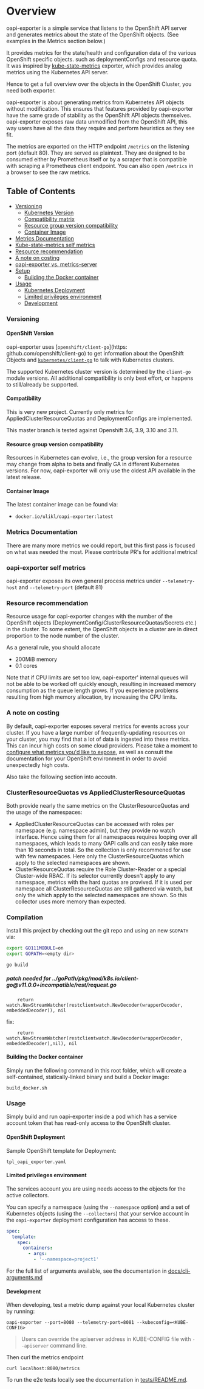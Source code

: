 # Overview

oapi-exporter is a simple service that listens to the OpenShift API
server and generates metrics about the state of the OpenShift objects. (See examples in
the Metrics section below.) 

It provides metrics for the state/health and configuration data of the various OpenShift specific objects.
such as deploymentConfigs and resource quota.
It was inspired by [kube-state-metrics](https://github.com/kubernetes/kube-state-metrics) exporter, which provides analog metrics using the Kubernetes API server.

Hence to get a full overview over the objects in the OpenShift Cluster, you need both exporter.

oapi-exporter is about generating metrics from Kubernetes API objects
without modification. This ensures that features provided by oapi-exporter
have the same grade of stability as the OpenShift API objects themselves. oapi-exporter exposes raw data unmodified from the
OpenShift API, this way users have all the data they require and perform heuristics as they see fit.

The metrics are exported on the HTTP endpoint `/metrics` on the listening port
(default 80). They are served as plaintext. They are designed to be consumed
either by Prometheus itself or by a scraper that is compatible with scraping a
Prometheus client endpoint. You can also open `/metrics` in a browser to see
the raw metrics.

## Table of Contents

- [Versioning](#versioning)
  - [Kubernetes Version](#kubernetes-version)
  - [Compatibility matrix](#compatibility-matrix)
  - [Resource group version compatibility](#resource-group-version-compatibility)
  - [Container Image](#container-image)
- [Metrics Documentation](#metrics-documentation)
- [Kube-state-metrics self metrics](#oapi-exporter-self-metrics)
- [Resource recommendation](#resource-recommendation)
- [A note on costing](#a-note-on-costing)
- [oapi-exporter vs. metrics-server](#oapi-exporter-vs-metrics-server)
- [Setup](#setup)
  - [Building the Docker container](#building-the-docker-container)
- [Usage](#usage)
  - [Kubernetes Deployment](#kubernetes-deployment)
  - [Limited privileges environment](#limited-privileges-environment)
  - [Development](#development)

### Versioning

#### OpenShift Version

oapi-exporter uses  [`openshift/client-go`](https: github.com/openshift/client-go) to get information about the OpenShift Objects 
and [`kubernetes/client-go`](https://github.com/kubernetes/client-go) to talk with
Kubernetes clusters. 

The supported Kubernetes cluster version is determined by the `client-go` module versions.
All additional compatibility is only best effort, or happens to still/already be supported.

#### Compatibility 

This is very new project.
Currently only metrics for AppliedClusterResourceQuotas and DeploymentConfigs are implemented.

This master branch is tested against Openshift 3.6, 3.9, 3.10 and 3.11.

#### Resource group version compatibility
Resources in Kubernetes can evolve, i.e., the group version for a resource may change from alpha to beta and finally GA
in different Kubernetes versions. For now, oapi-exporter will only use the oldest API available in the latest
release.

#### Container Image

The latest container image can be found via:
* `docker.io/ulikl/oapi-exporter:latest`


### Metrics Documentation

There are many more metrics we could report, but this first pass is focused on what was needed the most.
Please contribute PR's for additional metrics!


### oapi-exporter self metrics

oapi-exporter exposes its own general process metrics under `--telemetry-host` and `--telemetry-port` (default 81)

### Resource recommendation

Resource usage for oapi-exporter changes with the number of the OpenShift objects (DeploymentConfig/ClusterResourceQuotas/Secrets etc.) in the cluster.
To some extent, the OpenShift objects in a cluster are in direct proportion to the node number of the cluster.

As a general rule, you should allocate

* 200MiB memory
* 0.1 cores

Note that if CPU limits are set too low, oapi-exporter' internal queues will not be able to be worked off quickly enough, resulting in increased memory consumption as the queue length grows. If you experience problems resulting from high memory allocation, try increasing the CPU limits.

### A note on costing

By default, oapi-exporter exposes several metrics for events across your cluster. If you have a large number of frequently-updating resources on your cluster, you may find that a lot of data is ingested into these metrics. This can incur high costs on some cloud providers. Please take a moment to [configure what metrics you'd like to expose](docs/cli-arguments.md), as well as consult the documentation for your OpenShift environment in order to avoid unexpectedly high costs.  

Also take the following section into accoutn.

### ClusterResourceQuotas vs AppliedClusterResourceQuotas

Both provide nearly the same metrics on the ClusterResourceQuotas and the usage of the namespaces:
- AppliedClusterResourceQuotas can be accessed with roles per namespace (e.g. namespace admin), but they provide no watch interface. Hence using them for all namespaces requires looping over all namespaces, which leads to many OAPI calls and can easily take more than 10 seconds in total. So the collection is only recommened for use with few namespaces. Here only the ClusterResourceQuotas which apply to the selected namespaces are shown.
- ClusterResourceQuotas require the Role Cluster-Reader or a special Cluster-wide RBAC.
If its selector currently doesn't apply to any namespace, metrics with the hard quotas are provived. If it is used per namespace all ClusterResourceQuotas are still gathered via watch, but only the  which apply to the selected namespaces are shown.
So this collector uses more memory than expected.


### Compilation

Install this project by checking out the git repo and using an new `$GOPATH` via:

```bash
export GO111MODULE=on
export GOPATH=<empty dir>

go build
```


##### patch needed for ../goPath/pkg/mod/k8s.io/client-go\@v11.0.0+incompatible/rest/request.go

        return watch.NewStreamWatcher(restclientwatch.NewDecoder(wrapperDecoder, embeddedDecoder)), nil

fix:

        return watch.NewStreamWatcher(restclientwatch.NewDecoder(wrapperDecoder, embeddedDecoder),nil), nil

#### Building the Docker container

Simply run the following command in this root folder, which will create a
self-contained, statically-linked binary and build a Docker image:
```
build_docker.sh
```

### Usage

Simply build and run oapi-exporter inside a pod which has a
service account token that has read-only access to the OpenShift cluster.

#### OpenShift Deployment

Sample OpenShift template for Deployment:
```
tpl_oapi_exporter.yaml
``` 

#### Limited privileges environment


The services account you are using needs access to the objects for the active collectors.

You can specify a namespace (using the `--namespace` option) and a set of Kubernetes objects (using the `--collectors`) that your service account  in the `oapi-exporter` deployment configuration has access to these.

```yaml
spec:
  template:
    spec:
      containers:
        - args:
          - '--namespace=project1'
```

For the full list of arguments available, see the documentation in [docs/cli-arguments.md](./docs/cli-arguments.md)

#### Development

When developing, test a metric dump against your local Kubernetes cluster by
running:


	oapi-exporter --port=8080 --telemetry-port=8081 --kubeconfig=<KUBE-CONFIG> 

> Users can override the apiserver address in KUBE-CONFIG file with `--apiserver` command line.

Then curl the metrics endpoint

	curl localhost:8080/metrics

To run the e2e tests locally see the documentation in [tests/README.md](./tests/README.md).
